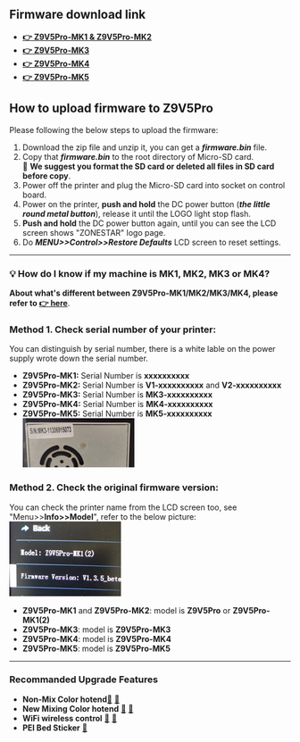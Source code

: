 ## Firmware download link
- [**:point_right: Z9V5Pro-MK1 & Z9V5Pro-MK2**](./Z9V5Pro/readme.md)
- [**:point_right: Z9V5Pro-MK3**](./Z9V5Pro-MK3/readme.md)
- [**:point_right: Z9V5Pro-MK4**](./Z9V5Pro-MK4/readme.md)
- [**:point_right: Z9V5Pro-MK5**](./Z9V5Pro-MK5/readme.md)

## How to upload firmware to Z9V5Pro
Please following the below steps to upload the firmware: 
1. Download the zip file and unzip it, you can get a ***firmware.bin*** file.
2. Copy that ***firmware.bin*** to the root directory of Micro-SD card.    
:bell: **We suggest you format the SD card or deleted all files in SD card before copy**.      
3. Power off the printer and plug the Micro-SD card into socket on control board.
4. Power on the printer, **push and hold** the DC power button (***the little round metal button***), release it until the LOGO light stop flash.
5. **Push and hold** the DC power button again, until you can see the LCD screen shows "ZONESTAR" logo page.
6. Do ***MENU>>Control>>Restore Defaults*** LCD screen to reset settings.  

-----
### :bulb: How do I know if my machine is MK1, MK2, MK3 or MK4?
**About what's different between Z9V5Pro-MK1/MK2/MK3/MK4, please refer to [:point_right: here](https://github.com/ZONESTAR3D/Z9/tree/main/Z9V5)**.  
### Method 1. Check serial number of your printer:
You can distinguish by serial number, there is a white lable on the power supply wrote down the serial number.  
- **Z9V5Pro-MK1:** Serial Number is **xxxxxxxxxx**   
- **Z9V5Pro-MK2:** Serial Number is **V1-xxxxxxxxxx** and **V2-xxxxxxxxxx**    
- **Z9V5Pro-MK3:** Serial Number is **MK3-xxxxxxxxxx**  
- **Z9V5Pro-MK4:** Serial Number is **MK4-xxxxxxxxxx** 
- **Z9V5Pro-MK5:** Serial Number is **MK5-xxxxxxxxxx** 
![Z9V5_SN](Z9V5_SN.jpg)    
### Method 2. Check the original firmware version:
You can check the printer name from the LCD screen too, see "Menu>>**Info>>Model**", refer to the below picture:   
![Z9V5_Info](info.jpg)      
- **Z9V5Pro-MK1** and **Z9V5Pro-MK2**: model is **Z9V5Pro** or **Z9V5Pro-MK1(2)**  
- **Z9V5Pro-MK3**: model is **Z9V5Pro-MK3**    
- **Z9V5Pro-MK4**: model is **Z9V5Pro-MK4**    
- **Z9V5Pro-MK5**: model is **Z9V5Pro-MK5**    

-----
### Recommanded Upgrade Features
- **Non-Mix Color hotend**[:gift:](https://www.aliexpress.com/item/3256802765462947.html) [:gift:](https://bit.ly/39qDtKp)
- **New Mixing Color hotend** [:gift:](https://bit.ly/3QhWJtf) [:gift:](https://www.aliexpress.com/item/1005004547646195.html)
- **WiFi wireless control** [:gift:](https://bit.ly/3rB7mx1)  [:gift:](https://www.aliexpress.com/item/3256802192236737.html)   
- **PEI Bed Sticker** [:gift:](http://bit.ly/3GbI9Sr)



